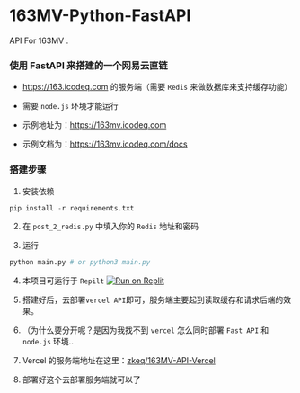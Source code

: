 # 163MV-Python-FastAPI
 API For 163MV .

### 使用 FastAPI 来搭建的一个网易云直链

- https://163.icodeq.com 的服务端（需要 `Redis` 来做数据库来支持缓存功能）

- 需要 `node.js` 环境才能运行

- 示例地址为：https://163mv.icodeq.com

- 示例文档为：https://163mv.icodeq.com/docs

### 搭建步骤

1. 安装依赖

```python
pip install -r requirements.txt
```

2. 在 `post_2_redis.py` 中填入你的 `Redis` 地址和密码

3. 运行

```python
python main.py # or python3 main.py
```

4. 本项目可运行于 `Repilt` [![Run on Replit](https://replit.com/badge/github/zkeq/163MV-Python-FastAPI)](https://replit.com/github/zkeq/163MV-Python-FastAPI)

5. 搭建好后，去部署`vercel API`即可，服务端主要起到读取缓存和请求后端的效果。

6. （为什么要分开呢？是因为我找不到 `vercel` 怎么同时部署 `Fast API` 和 `node.js` 环境..

7. Vercel 的服务端地址在这里：[zkeq/163MV-API-Vercel](https://github.com/zkeq/163MV-API-Vercel)

8. 部署好这个去部署服务端就可以了

